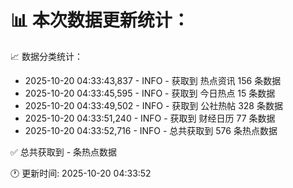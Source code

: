 📊 本次数据更新统计：
==========================

📈 数据分类统计：
- 2025-10-20 04:33:43,837 - INFO - 获取到 热点资讯 156 条数据
- 2025-10-20 04:33:45,595 - INFO - 获取到 今日热点 15 条数据
- 2025-10-20 04:33:49,502 - INFO - 获取到 公社热帖 328 条数据
- 2025-10-20 04:33:51,240 - INFO - 获取到 财经日历 77 条数据
- 2025-10-20 04:33:52,716 - INFO - 总共获取到 576 条热点数据

✅ 总共获取到 - 条热点数据

🕐 更新时间: 2025-10-20 04:33:52
